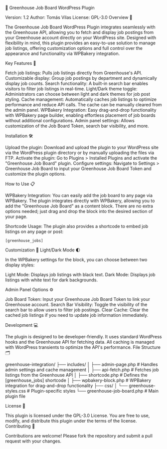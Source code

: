 🚀 Greenhouse Job Board WordPress Plugin

Version: 1.2
Author: Tomás Vilas
License: GPL-3.0
Overview 📄

The Greenhouse Job Board WordPress Plugin integrates seamlessly with the Greenhouse API, allowing you to fetch and display job postings from your Greenhouse account directly on your WordPress site. Designed with flexibility in mind, this plugin provides an easy-to-use solution to manage job listings, offering customization options and full control over the appearance and functionality via WPBakery integration.

Key Features 🎯

  Fetch job listings: Pulls job listings directly from Greenhouse's API.
  Customizable display: Group job postings by department and dynamically display job counts.
  Search functionality: A built-in search bar enables visitors to filter job listings in real-time.
  Light/Dark theme toggle: Administrators can choose between light and dark themes for job post styling.
  Cache management: Automatically caches job listings to optimize performance and reduce API calls. The cache can be manually cleared from the admin panel.
  WPBakery Integration: Easy drag-and-drop functionality with WPBakery page builder, enabling effortless placement of job boards without additional configurations.
  Admin panel settings: Allows customization of the Job Board Token, search bar visibility, and more.

Installation 🛠️

  Upload the plugin: Download and upload the plugin to your WordPress site via the WordPress plugin directory or by manually uploading the files via FTP.
  Activate the plugin: Go to Plugins > Installed Plugins and activate the "Greenhouse Job Board" plugin.
  Configure settings: Navigate to Settings > Greenhouse Job Board to input your Greenhouse Job Board Token and customize the plugin options.

How to Use 📋

  WPBakery Integration:
  You can easily add the job board to any page via WPBakery. The plugin integrates directly with WPBakery, allowing you to add the "Greenhouse Job Board" as a content block. There are no extra options needed; just drag and drop the block into the desired section of your page.

  Shortcode Usage:
  The plugin also provides a shortcode to embed job listings on any page or post:

    [greenhouse_jobs]

Customization 🎨
Light/Dark Mode 🌓

In the WPBakery settings for the block, you can choose between two display styles:

  Light Mode: Displays job listings with black text.
  Dark Mode: Displays job listings with white text for dark backgrounds.

Admin Panel Options ⚙️

  Job Board Token: Input your Greenhouse Job Board Token to link your Greenhouse account.
  Search Bar Visibility: Toggle the visibility of the search bar to allow users to filter job postings.
  Clear Cache: Clear the cached job listings if you need to update job information immediately.

Development 💻

The plugin is designed to be developer-friendly. It uses standard WordPress hooks and the Greenhouse API for fetching data. All caching is managed with WordPress transients to optimize the API's performance.
File Structure 🗂️

greenhouse-integration/
├── includes/
│   ├── admin-page.php         # Handles admin settings and cache management
│   ├── api-fetch.php          # Fetches job listings from the Greenhouse API
│   ├── shortcode.php          # Defines the [greenhouse_jobs] shortcode
│   ├── wpbakery-block.php     # WPBakery integration for drag-and-drop functionality
├── css/
│   └── greenhouse-styles.css  # Plugin-specific styles
└── greenhouse-job-board.php   # Main plugin file

License 📜

This plugin is licensed under the GPL-3.0 License. You are free to use, modify, and distribute this plugin under the terms of the license.
Contributing 🤝

Contributions are welcome! Please fork the repository and submit a pull request with your changes.

